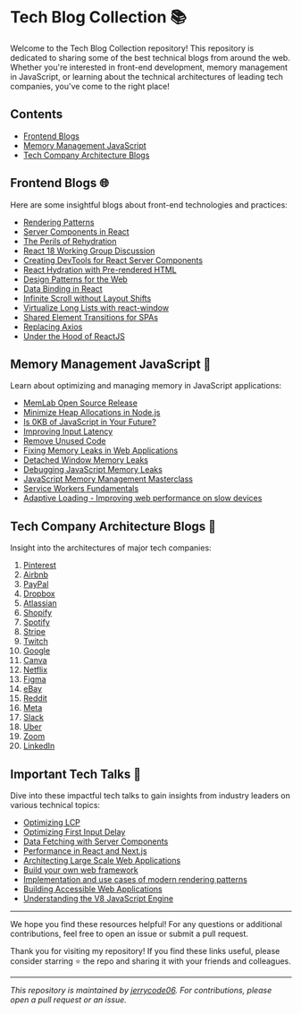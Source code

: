 # Tech Blog Collection 📚

Welcome to the Tech Blog Collection repository! This repository is dedicated to sharing some of the best technical blogs from around the web. Whether you're interested in front-end development, memory management in JavaScript, or learning about the technical architectures of leading tech companies, you've come to the right place!

## Contents
- [Frontend Blogs](#frontend-blogs)
- [Memory Management JavaScript](#memory-management-javascript)
- [Tech Company Architecture Blogs](#tech-company-architecture-blogs)

## Frontend Blogs 🌐
Here are some insightful blogs about front-end technologies and practices:
- [Rendering Patterns](https://www.lydiahallie.io/blog/rendering-patterns)
- [Server Components in React](https://www.joshwcomeau.com/react/server-components/)
- [The Perils of Rehydration](https://www.joshwcomeau.com/react/the-perils-of-rehydration/)
- [React 18 Working Group Discussion](https://github.com/reactwg/react-18/discussions/37)
- [Creating DevTools for React Server Components](https://www.alvar.dev/blog/creating-devtools-for-react-server-components)
- [React Hydration with Pre-rendered HTML](https://blog.logrocket.com/react-hydration-pre-rendered-html/)
- [Design Patterns for the Web](https://www.patterns.dev/)
- [Data Binding in React](https://www.joshwcomeau.com/react/data-binding/)
- [Infinite Scroll without Layout Shifts](https://addyosmani.com/blog/infinite-scroll-without-layout-shifts/)
- [Virtualize Long Lists with react-window](https://web.dev/virtualize-long-lists-react-window/)
- [Shared Element Transitions for SPAs](https://developer.chrome.com/blog/shared-element-transitions-for-spas/)
- [Replacing Axios](https://dev.to/coderhu/its-time-to-replace-your-axios-143p)
- [Under the Hood of ReactJS](https://github.com/Bogdan-Lyashenko/Under-the-hood-ReactJS)

## Memory Management JavaScript 💾
Learn about optimizing and managing memory in JavaScript applications:
- [MemLab Open Source Release](https://engineering.fb.com/2022/09/12/open-source/memlab/)
- [Minimize Heap Allocations in Node.js](https://blog.appsignal.com/2022/09/28/minimize-heap-allocations-in-nodejs.html)
- [Is 0KB of JavaScript in Your Future?](https://dev.to/this-is-learning/is-0kb-of-javascript-in-your-future-48og)
- [Improving Input Latency](https://web.dev/inp/)
- [Remove Unused Code](https://web.dev/remove-unused-code/)
- [Fixing Memory Leaks in Web Applications](https://nolanlawson.com/2020/02/19/fixing-memory-leaks-in-web-applications/)
- [Detached Window Memory Leaks](https://web.dev/detached-window-memory-leaks/)
- [Debugging JavaScript Memory Leaks](https://www.debugbear.com/blog/debugging-javascript-memory-leaks)
- [JavaScript Memory Management Masterclass](https://speakerdeck.com/addyosmani/javascript-memory-management-masterclass)
- [Service Workers Fundamentals](https://developers.google.com/web/fundamentals/primers/service-workers)
- [Adaptive Loading - Improving web performance on slow devices](https://web.dev/adaptive-loading-cds-2019/)

## Tech Company Architecture Blogs 🏢
Insight into the architectures of major tech companies:
1. [Pinterest](https://lnkd.in/gA2F4Kh7)
2. [Airbnb](https://lnkd.in/g2HFiG-m)
3. [PayPal](https://lnkd.in/gWr-WMSs)
4. [Dropbox](https://lnkd.in/g6j2CtDD)
5. [Atlassian](https://lnkd.in/grXuPE2Q)
6. [Shopify](https://lnkd.in/gBWB38q3)
7. [Spotify](https://lnkd.in/guW5NeeW)
8. [Stripe](https://lnkd.in/gSQ6WZpG)
9. [Twitch](https://lnkd.in/gMyZbMhR)
10. [Google](https://lnkd.in/gsbmv9gg)
11. [Canva](https://lnkd.in/gKeg8axu)
12. [Netflix](https://lnkd.in/gQMn9aPr)
13. [Figma](https://lnkd.in/gwzqVGqR)
14. [eBay](https://lnkd.in/gQ_DnGAA)
15. [Reddit](https://lnkd.in/gYugHier)
16. [Meta](https://lnkd.in/gZAk8JQi)
17. [Slack](https://lnkd.in/gP7EaSQJ)
18. [Uber](https://lnkd.in/gbjXCXBP)
19. [Zoom](https://lnkd.in/gthpk8MV)
20. [LinkedIn](https://lnkd.in/gZpCFsaY)

## Important Tech Talks 🎤
Dive into these impactful tech talks to gain insights from industry leaders on various technical topics:
- [Optimizing LCP](https://www.youtube.com/watch?v=fWoI9DXmpdk)
- [Optimizing First Input Delay](https://www.youtube.com/watch?v=WxYpdw5ELrU)
- [Data Fetching with Server Components](https://youtu.be/TQQPAU21ZUw)
- [Performance in React and Next.js](https://www.youtube.com/watch?v=SqVLqvsiAYQ)
- [Architecting Large Scale Web Applications](https://podrocket.logrocket.com/architect-web-apps)
- [Build your own web framework](https://www.youtube.com/watch?v=j6qweJF_TIc)
- [Implementation and use cases of modern rendering patterns](https://www.youtube.com/watch?v=RHFlQnug3bk)
- [Building Accessible Web Applications](https://www.youtube.com/watch?v=SUk0hF-xe5A)
- [Understanding the V8 JavaScript Engine](https://www.youtube.com/watch?v=xckH5s3UuX4)

---

We hope you find these resources helpful! For any questions or additional contributions, feel free to open an issue or submit a pull request.

Thank you for visiting my repository! If you find these links useful, please consider starring ⭐ the repo and sharing it with your friends and colleagues.

---

_This repository is maintained by [jerrycode06](https://github.com/jerrycode06). For contributions, please open a pull request or an issue._

